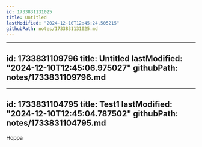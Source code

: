 ```yaml
---
id: 1733831131025
title: Untitled
lastModified: "2024-12-10T12:45:24.505215"
githubPath: notes/1733831131025.md
---
```

---
id: 1733831109796
title: Untitled
lastModified: "2024-12-10T12:45:06.975027"
githubPath: notes/1733831109796.md
---
---
id: 1733831104795
title: Test1
lastModified: "2024-12-10T12:45:04.787502"
githubPath: notes/1733831104795.md
---
Hoppa